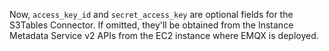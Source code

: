 Now, `access_key_id` and `secret_access_key` are optional fields for the S3Tables Connector.  If omitted, they'll be obtained from the Instance Metadata Service v2 APIs from the EC2 instance where EMQX is deployed.
